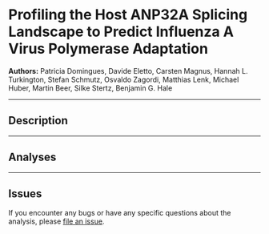 # Profiling the Host ANP32A Splicing Landscape to Predict Influenza A Virus Polymerase Adaptation

**Authors:**
Patricia Domingues, Davide Eletto, Carsten Magnus, Hannah L. Turkington, Stefan Schmutz, Osvaldo Zagordi, Matthias Lenk, Michael Huber, Martin Beer, Silke Stertz,  Benjamin G. Hale


-----

## Description



-----

## Analyses


-----

## Issues

If you encounter any bugs or have any specific questions about the analysis, please
[file an issue](https://github.com/magnuscar/FluAdaptation).
